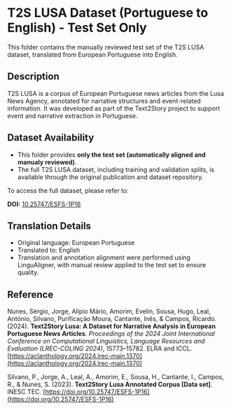 # T2S LUSA Dataset (Portuguese to English) - Test Set Only

This folder contains the manually reviewed test set of the T2S LUSA dataset, translated from European Portuguese into English.

## Description

T2S LUSA is a corpus of European Portuguese news articles from the Lusa News Agency, annotated for narrative structures and event-related information. It was developed as part of the Text2Story project to support event and narrative extraction in Portuguese.

## Dataset Availability

- This folder provides **only the test set (automatically aligned and manualy reviewed)**.
- The full T2S LUSA dataset, including training and validation splits, is available through the original publication and dataset repository.

To access the full dataset, please refer to:

**DOI:** [10.25747/ESFS-1P16](https://doi.org/10.25747/ESFS-1P16)

## Translation Details

- Original language: European Portuguese
- Translated to: English
- Translation and annotation alignment were performed using LinguAligner, with manual review applied to the test set to ensure quality.


## Reference

Nunes, Sérgio, Jorge, Alípio Mário, Amorim, Evelin, Sousa, Hugo, Leal, António, Silvano, Purificação Moura, Cantante, Inês, & Campos, Ricardo. (2024). **Text2Story Lusa: A Dataset for Narrative Analysis in European Portuguese News Articles**. *Proceedings of the 2024 Joint International Conference on Computational Linguistics, Language Resources and Evaluation (LREC-COLING 2024)*, 15773–15782. ELRA and ICCL. [https://aclanthology.org/2024.lrec-main.1370](https://aclanthology.org/2024.lrec-main.1370)

Silvano, P., Jorge, A., Leal, A., Amorim, E., Sousa, H., Cantante, I., Campos, R., & Nunes, S. (2023). **Text2Story Lusa Annotated Corpus [Data set]**. INESC TEC. [https://doi.org/10.25747/ESFS-1P16](https://doi.org/10.25747/ESFS-1P16)
